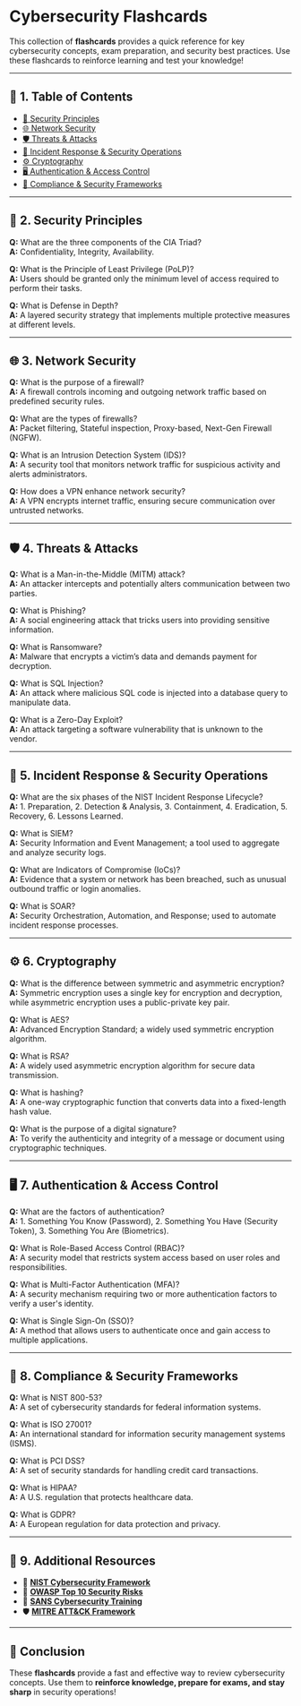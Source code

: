 #  **Cybersecurity Flashcards**

This collection of **flashcards** provides a quick reference for key cybersecurity concepts, exam preparation, and security best practices. Use these flashcards to reinforce learning and test your knowledge!

---

## 📖 **1. Table of Contents**

- [🔐 Security Principles](#-security-principles)
- [🌐 Network Security](#-network-security)
- [🛡️ Threats & Attacks](#-threats--attacks)
- [📝 Incident Response & Security Operations](#-incident-response--security-operations)
- [⚙️ Cryptography](#-cryptography)
- [🖥️ Authentication & Access Control](#-authentication--access-control)
- [📜 Compliance & Security Frameworks](#-compliance--security-frameworks)

---

## 🔐 **2. Security Principles**

**Q:** What are the three components of the CIA Triad?  
**A:** Confidentiality, Integrity, Availability.  

**Q:** What is the Principle of Least Privilege (PoLP)?  
**A:** Users should be granted only the minimum level of access required to perform their tasks.  

**Q:** What is Defense in Depth?  
**A:** A layered security strategy that implements multiple protective measures at different levels.

---

## 🌐 **3. Network Security**

**Q:** What is the purpose of a firewall?  
**A:** A firewall controls incoming and outgoing network traffic based on predefined security rules.  

**Q:** What are the types of firewalls?  
**A:** Packet filtering, Stateful inspection, Proxy-based, Next-Gen Firewall (NGFW).  

**Q:** What is an Intrusion Detection System (IDS)?  
**A:** A security tool that monitors network traffic for suspicious activity and alerts administrators.  

**Q:** How does a VPN enhance network security?  
**A:** A VPN encrypts internet traffic, ensuring secure communication over untrusted networks.  

---

## 🛡️ **4. Threats & Attacks**

**Q:** What is a Man-in-the-Middle (MITM) attack?  
**A:** An attacker intercepts and potentially alters communication between two parties.  

**Q:** What is Phishing?  
**A:** A social engineering attack that tricks users into providing sensitive information.  

**Q:** What is Ransomware?  
**A:** Malware that encrypts a victim’s data and demands payment for decryption.  

**Q:** What is SQL Injection?  
**A:** An attack where malicious SQL code is injected into a database query to manipulate data.  

**Q:** What is a Zero-Day Exploit?  
**A:** An attack targeting a software vulnerability that is unknown to the vendor.  

---

## 📝 **5. Incident Response & Security Operations**

**Q:** What are the six phases of the NIST Incident Response Lifecycle?  
**A:** 1. Preparation, 2. Detection & Analysis, 3. Containment, 4. Eradication, 5. Recovery, 6. Lessons Learned.  

**Q:** What is SIEM?  
**A:** Security Information and Event Management; a tool used to aggregate and analyze security logs.  

**Q:** What are Indicators of Compromise (IoCs)?  
**A:** Evidence that a system or network has been breached, such as unusual outbound traffic or login anomalies.  

**Q:** What is SOAR?  
**A:** Security Orchestration, Automation, and Response; used to automate incident response processes.  

---

## ⚙️ **6. Cryptography**

**Q:** What is the difference between symmetric and asymmetric encryption?  
**A:** Symmetric encryption uses a single key for encryption and decryption, while asymmetric encryption uses a public-private key pair.  

**Q:** What is AES?  
**A:** Advanced Encryption Standard; a widely used symmetric encryption algorithm.  

**Q:** What is RSA?  
**A:** A widely used asymmetric encryption algorithm for secure data transmission.  

**Q:** What is hashing?  
**A:** A one-way cryptographic function that converts data into a fixed-length hash value.  

**Q:** What is the purpose of a digital signature?  
**A:** To verify the authenticity and integrity of a message or document using cryptographic techniques.  

---

## 🖥️ **7. Authentication & Access Control**

**Q:** What are the factors of authentication?  
**A:** 1. Something You Know (Password), 2. Something You Have (Security Token), 3. Something You Are (Biometrics).  

**Q:** What is Role-Based Access Control (RBAC)?  
**A:** A security model that restricts system access based on user roles and responsibilities.  

**Q:** What is Multi-Factor Authentication (MFA)?  
**A:** A security mechanism requiring two or more authentication factors to verify a user's identity.  

**Q:** What is Single Sign-On (SSO)?  
**A:** A method that allows users to authenticate once and gain access to multiple applications.  

---

## 📜 **8. Compliance & Security Frameworks**

**Q:** What is NIST 800-53?  
**A:** A set of cybersecurity standards for federal information systems.  

**Q:** What is ISO 27001?  
**A:** An international standard for information security management systems (ISMS).  

**Q:** What is PCI DSS?  
**A:** A set of security standards for handling credit card transactions.  

**Q:** What is HIPAA?  
**A:** A U.S. regulation that protects healthcare data.  

**Q:** What is GDPR?  
**A:** A European regulation for data protection and privacy.  

---

## 🎯 **9. Additional Resources**

- 📄 **[NIST Cybersecurity Framework](https://www.nist.gov/cyberframework)**
- 🔐 **[OWASP Top 10 Security Risks](https://owasp.org/www-project-top-ten/)**
- 🎥 **[SANS Cybersecurity Training](https://www.sans.org/)**
- 🛡️ **[MITRE ATT&CK Framework](https://attack.mitre.org/)**

---

## 🎯 **Conclusion**

These **flashcards** provide a fast and effective way to review cybersecurity concepts. Use them to **reinforce knowledge, prepare for exams, and stay sharp** in security operations!

